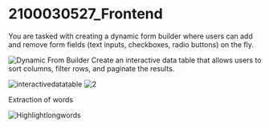 # 2100030527_Frontend
You are tasked with creating a dynamic form builder where users can add and remove form fields (text inputs, checkboxes, radio buttons) on the fly.

![Dynamic From Builder ](https://github.com/Vijayalakshmi07/2100030527_Frontend/assets/108816048/a337792a-1d14-4e11-8d79-8d7cf69b6398)
Create an interactive data table that allows users to sort columns, filter rows, and paginate the results. 

![interactivedatatable](https://github.com/Vijayalakshmi07/2100030527_Frontend/assets/108816048/e656c376-d125-47a4-a564-92421591eb39)
![2](https://github.com/Vijayalakshmi07/2100030527_Frontend/assets/108816048/00695aa1-0bd3-4311-a0cf-1b8256b4ffe5)


Extraction of words

![Highlightlongwords](https://github.com/Vijayalakshmi07/2100030527_Frontend/assets/108816048/95a94bf4-9772-4794-8501-19a56b42e58c)

